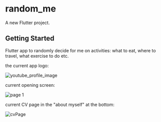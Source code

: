 # random_me

A new Flutter project.

## Getting Started

Flutter app to randomly decide for me on activities: what to eat, where to travel, what exercise to do etc.

the current app logo:

![youtube_profile_image](https://user-images.githubusercontent.com/76450471/137335739-c7591ad0-0d5d-42e7-8fda-31560ac6f47d.png)


current opening screen:


![page 1](https://user-images.githubusercontent.com/76450471/137335941-c3e9032b-37d1-40c7-b147-1f6c819fd07b.PNG)



current CV page in the "about myself" at the bottom:



![cvPage](https://user-images.githubusercontent.com/76450471/137336103-aa58fdda-ec84-4565-8bbb-bbf1b33ef59f.PNG)
